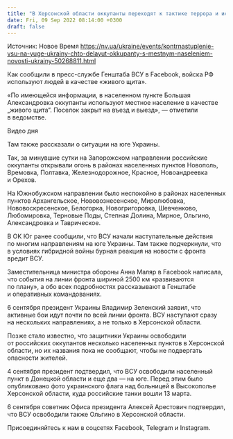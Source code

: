 ```yaml
---
title: "В Херсонской области оккупанты переходят к тактике террора и используют местных как «живой щит» — Генштаб ВСУ"
date: Fri, 09 Sep 2022 08:14:00 +0300
draft: false
---
```

Источник: Новое Время https://nv.ua/ukraine/events/kontrnastuplenie-vsu-na-yuge-ukrainy-chto-delayut-okkupanty-s-mestnym-naseleniem-novosti-ukrainy-50268811.html


 Как сообщили в пресс-службе Генштаба ВСУ в Facebook, войска РФ используют людей в качестве «живого щита».

«По имеющейся информации, в населенном пункте Большая Александровка оккупанты используют местное население в качестве „живого щита“. Поселок закрыт на въезд и выезд», — отметили в ведомстве.

 Видео дня   

Там также рассказали о ситуации на юге Украины.

Так, за минувшие сутки на Запорожском направлении российские оккупанты открывали огонь в районах населенных пунктов Новополь, Времовка, Полтавка, Железнодорожное, Красное, Новоандреевка и Орехов.

На Южнобужском направлении было неспокойно в районах населенных пунктов Архангельское, Нововознесенское, Миролюбовка, Нововоскресенское, Белогорка, Новогригоровка, Шевченково, Любомировка, Терновые Поды, Степная Долина, Мирное, Ольгино, Александровка и Таврическое.

В ОК Юг ранее сообщили, что ВСУ начали наступательные действия по многим направлениям на юге Украины. Там также подчеркнули, что в условиях гибридной войны бурная реакция на новости с фронта вредит ВСУ.

Заместительница министра обороны Анна Маляр в Facebook написала, что события на линии фронта шириной 2500 км «развиваются по плану», а обо всех подробностях рассказывают в Генштабе и оперативных командованиях.

6 сентября президент Украины Владимир Зеленский заявил, что активные бои идут почти по всей линии фронта. ВСУ наступают сразу на нескольких направлениях, а не только в Херсонской области.

Позже стало известно, что защитники Украины освободили от российских оккупантов несколько населенных пунктов в Херсонской области, но их названия пока не сообщают, чтобы не подвергать опасности жителей.

4 сентября президент подтвердил, что ВСУ освободили населенный пункт в Донецкой области и еще два — на юге. Перед этим было опубликовано фото украинского флага над больницей в Высокополье Херсонской области, куда российские танки вошли 13 марта.

6 сентября советник Офиса президента Алексей Арестович подтвердил, что ВСУ освободили также Ольгино в Херсонской области.

Присоединяйтесь к нам в соцсетях Facebook, Telegram и Instagram.
